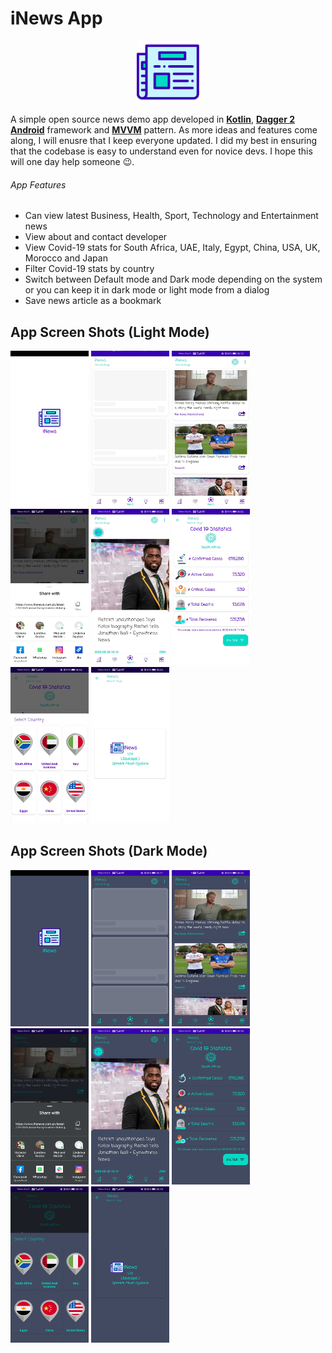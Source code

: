 # iNews App

<p align="center">
  <img src="https://github.com/MicahSphelele/Inewsapp/blob/master/pics/logo.png" width="100" height="100">
</p>

A simple open source news demo app developed in [**Kotlin**](https://kotlinlang.org/), [**Dagger 2 Android**](https://developer.android.com/training/dependency-injection/dagger-android) framework and [**MVVM**](https://en.wikipedia.org/wiki/Model%E2%80%93view%E2%80%93viewmodel) pattern. As more ideas and features come along, I will enusre that I keep everyone updated. I did my best in ensuring that the codebase is easy to understand even for novice devs. I hope this will one day help someone 😉.

###### App Features
- Can view latest Business, Health, Sport, Technology and Entertainment news
- View about and contact developer
- View Covid-19 stats for South Africa, UAE, Italy, Egypt, China, USA, UK, Morocco and Japan
- Filter Covid-19 stats by country
- Switch between Default mode and Dark mode depending on the system or you can keep it in dark mode or light mode from a dialog
- Save news article as a bookmark 

## App Screen Shots (Light Mode)
<div>
<img src="https://github.com/MicahSphelele/Inewsapp/blob/master/pics/screen_light_1.jpg" width="125" height="250"/>
<img src="https://github.com/MicahSphelele/Inewsapp/blob/master/pics/screen_light_2.jpg" width="125" height="250"/>
<img src="https://github.com/MicahSphelele/Inewsapp/blob/master/pics/screen_light_3.jpg" width="125" height="250"/>
<img src="https://github.com/MicahSphelele/Inewsapp/blob/master/pics/screen_light_4.jpg" width="125" height="250"/>
<img src="https://github.com/MicahSphelele/Inewsapp/blob/master/pics/screen_light_5.jpg" width="125" height="250"/>
<img src="https://github.com/MicahSphelele/Inewsapp/blob/master/pics/screen_light_6.jpg" width="125" height="250"/>
<img src="https://github.com/MicahSphelele/Inewsapp/blob/master/pics/screen_light_7.jpg" width="125" height="250"/>
<img src="https://github.com/MicahSphelele/Inewsapp/blob/master/pics/screen_light_8.jpg" width="125" height="250"/>
</div>

## App Screen Shots (Dark Mode)
<div>
<img src="https://github.com/MicahSphelele/Inewsapp/blob/master/pics/dark/screen_dark_1.jpg" width="125" height="250"/>
<img src="https://github.com/MicahSphelele/Inewsapp/blob/master/pics/dark/screen_dark_2.jpg" width="125" height="250"/>
<img src="https://github.com/MicahSphelele/Inewsapp/blob/master/pics/dark/screen_dark_3.jpg" width="125" height="250"/>
<img src="https://github.com/MicahSphelele/Inewsapp/blob/master/pics/dark/screen_dark_4.jpg" width="125" height="250"/>
<img src="https://github.com/MicahSphelele/Inewsapp/blob/master/pics/dark/screen_dark_5.jpg" width="125" height="250"/>
<img src="https://github.com/MicahSphelele/Inewsapp/blob/master/pics/dark/screen_dark_6.jpg" width="125" height="250"/>
<img src="https://github.com/MicahSphelele/Inewsapp/blob/master/pics/dark/screen_dark_7.jpg" width="125" height="250"/>
<img src="https://github.com/MicahSphelele/Inewsapp/blob/master/pics/dark/screen_dark_8.jpg" width="125" height="250"/>
</div>









